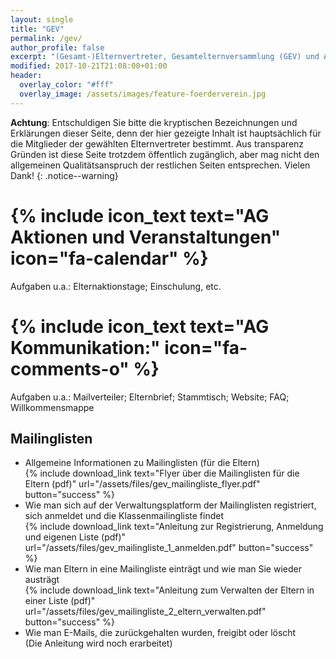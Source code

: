 ```yaml
---
layout: single
title: "GEV"
permalink: /gev/
author_profile: false
excerpt: "(Gesamt-)Elternvertreter, Gesamtelternversammlung (GEV) und Arbeitsgemeinschaften der Eltern"
modified: 2017-10-21T21:08:00+01:00
header:
  overlay_color: "#fff"
  overlay_image: /assets/images/feature-foerderverein.jpg
---
```


**Achtung**: Entschuldigen Sie bitte die kryptischen Bezeichnungen und
Erklärungen dieser Seite, denn der hier gezeigte Inhalt ist hauptsächlich für
die Mitglieder der gewählten Elternvertreter bestimmt. Aus transparenz Gründen
ist diese Seite trotzdem öffentlich zugänglich, aber mag nicht den allgemeinen
Qualitätsanspruch der restlichen Seiten entsprechen. Vielen Dank!
{: .notice--warning}

# {% include icon_text text="AG Aktionen und Veranstaltungen" icon="fa-calendar" %}

Aufgaben u.a.: Elternaktionstage; Einschulung, etc.

# {% include icon_text text="AG Kommunikation:" icon="fa-comments-o" %}

Aufgaben u.a.: Mailverteiler; Elternbrief; Stammtisch; Website; FAQ; Willkommensmappe

## Mailinglisten

* Allgemeine Informationen zu Mailinglisten (für die Eltern) <br>
  {% include download_link text="Flyer über die Mailinglisten für die Eltern (pdf)" url="/assets/files/gev_mailingliste_flyer.pdf" button="success" %}
* Wie man sich auf der Verwaltungsplatform der Mailinglisten registriert, sich anmeldet und die Klassenmailingliste findet <br>
  {% include download_link text="Anleitung zur Registrierung, Anmeldung und eigenen Liste (pdf)" url="/assets/files/gev_mailingliste_1_anmelden.pdf" button="success" %}
* Wie man Eltern in eine Mailingliste einträgt und wie man Sie wieder austrägt <br>
  {% include download_link text="Anleitung zum Verwalten der Eltern in einer Liste (pdf)" url="/assets/files/gev_mailingliste_2_eltern_verwalten.pdf" button="success" %}
* Wie man E-Mails, die zurückgehalten wurden, freigibt oder löscht
  <br>(Die Anleitung wird noch erarbeitet)

<!--
# <span>{% include icon_text icon="fa-male" %}{% include icon_text icon="fa-female" %}&nbsp;</span>SanitärAG

Aufgaben u.a.: Kommunikation mit Bezirksamt und den Medien aufrecht erhalten -->
